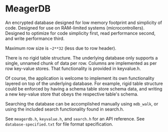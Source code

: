 MeagerDB
========


An encrypted database designed for low memory footprint and simplicity of code.
Designed for use on RAM-limited systems (microcontrollers).
Designed to optimize for code simplicity first, read performance second, and write performance third.


Maximum row size is `~2**32` (less due to row header).


There is no rigid table structure.  The underlying database only supports a single, unnamed chunk of data
per row.  Columns are implemented as per row key-value stores.  That functionality is provided in keyvalue.h.

Of course, the application is welcome to implement its own functionality layered on top of the underlying
database.  For example, rigid table structure could be enforced by having a schema table store schema data,
and writing a new key-value store that obeys the respective table's schema.


Searching the database can be accomplished manually using `mdb_walk`, or using the included search
functionality found in search.h.




See `meagerdb.h`, `keyvalue.h`, and `search.h` for an API reference.
See `database-specified.txt` for file format specification.

